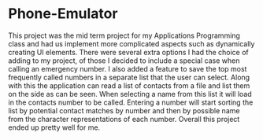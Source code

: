 # Phone-Emulator
This project was the mid term project for my Applications Programming class and had us implement more complicated aspects such as dynamically creating UI elements. There were several extra options I had the choice of adding to my project, of those I decided to include a special case when calling an emergency number. I also added a feature to save the top most frequently called numbers in a separate list that the user can select. Along with this the application can read a list of contacts from a file and list them on the side as can be seen. When selecting a name from this list it will load in the contacts number to be called. Entering a number will start sorting the list by potential contact matches by number and then by possible name from the character representations of each number. Overall this project ended up pretty well for me.
